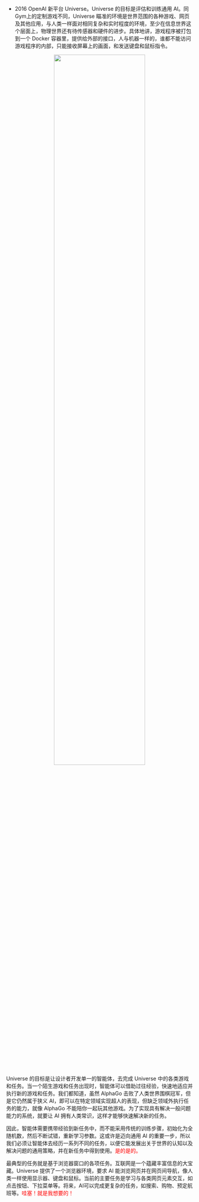   - 2016 OpenAI 新平台 Universe。Universe 的目标是评估和训练通用 AI。同 Gym上的定制游戏不同，Universe 瞄准的环境是世界范围的各种游戏、网页及其他应用，与人类一样面对相同复杂和实时程度的环境，至少在信息世界这个层面上，物理世界还有待传感器和硬件的进步。具体地讲，游戏程序被打包到一个 Docker 容器里，提供给外部的接口，人与机器一样的，谁都不能访问游戏程序的内部，只能接收屏幕上的画面，和发送键盘和鼠标指令。




<p align="center">
    <img width="70%" height="70%" src="http://images.iterate.site/blog/image/20190427/7yVby5EziENm.png?imageslim">
</p>

Universe 的目标是让设计者开发单一的智能体，去完成 Universe 中的各类游戏和任务。当一个陌生游戏和任务出现时，智能体可以借助过往经验，快速地适应并执行新的游戏和任务。我们都知道，虽然 AlphaGo 击败了人类世界围棋冠军，但是它仍然属于狭义 AI，即可以在特定领域实现超人的表现，但缺乏领域外执行任务的能力，就像 AlphaGo 不能陪你一起玩其他游戏。为了实现具有解决一般问题能力的系统，就要让 AI 拥有人类常识，这样才能够快速解决新的任务。

因此，智能体需要携带经验到新任务中，而不能采用传统的训练步骤，初始化为全随机数，然后不断试错，重新学习参数。这或许是迈向通用 AI 的重要一步，所以我们必须让智能体去经历一系列不同的任务，以便它能发展出关于世界的认知以及解决问题的通用策略，并在新任务中得到使用。<span style="color:red;">是的是的。</span>


最典型的任务就是基于浏览器窗口的各项任务。互联网是一个蕴藏丰富信息的大宝藏。Universe 提供了一个浏览器环境，要求 AI 能浏览网页并在网页间导航，像人类一样使用显示器、键盘和鼠标。当前的主要任务是学习与各类网页元素交互，如点击按钮、下拉菜单等。将来，AI可以完成更复杂的任务，如搜索、购物、预定航班等。<span style="color:red;">哇塞！就是我想要的！</span>

